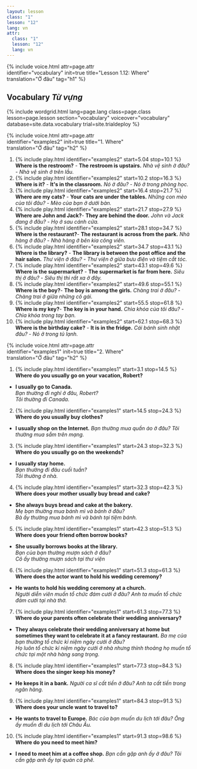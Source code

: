 ```yaml
---
layout: lesson
class: "1"
lesson: "12"
lang: vn
attr:
  class: "1"
  lesson: "12"
  lang: vn
---
```


{%  include voice.html attr=page.attr  
	identifier="vocabulary"  init=true
	title="Lesson 1.12: Where"        
	translation="Ở đâu"
    tag="h1" %}

## Vocabulary *Từ vựng*

{% include wordgrid.html lang=page.lang
		class=page.class 
		lesson=page.lesson 
		section="vocabulary"
		voiceover="vocabulary"
		database=site.data.vocabulary 
		trial=site.trialdeploy %}

{%  include voice.html attr=page.attr  
	identifier="examples2"  init=true
	title="1. Where"        
	translation="Ở đâu"
    tag="h2" %}

1. {% include play.html identifier="examples2" start=5.04 stop=10.1 %} **Where is the restroom?** - **The restroom is upstairs.** 
*Nhà vệ sinh ở đâu?* - *Nhà vệ sinh ở trên lầu.*
2. {% include play.html identifier="examples2" start=10.2 stop=16.3 %} **Where is it?** - **It's in the classroom.**
*Nó ở đâu?* - *Nó ở trong phòng học.*
3. {% include play.html identifier="examples2" start=16.4 stop=21.7 %} **Where are my cats?** - **Your cats are under the tables.**
*Những con mèo của tôi đâu?* - *Mèo của bạn ở dưới bàn.*
4. {% include play.html identifier="examples2" start=21.7 stop=27.9 %} **Where are John and Jack?**- **They are behind the door.**
*John và Jack đang ở đâu?* - *Họ ở sau cánh cửa.*
5. {% include play.html identifier="examples2" start=28.1 stop=34.7 %} **Where is the restaurant?**- **The restaurant is across from the park.**
*Nhà hàng ở đâu?* - *Nhà hàng ở bên kia công viên.*
6. {% include play.html identifier="examples2" start=34.7 stop=43.1 %} **Where is the library?** - **The library is between the post office and the hair salon.**
*Thư viện ở đâu?* - *Thư viện ở giữa bưu điện và tiệm cắt tóc.*
7. {% include play.html identifier="examples2" start=43.1 stop=49.6 %} **Where is the supermarket?** - **The supermarket is far from here.**
*Siêu thị ở đâu?* - *Siêu thị thì rất xa ở đây.*
8. {% include play.html identifier="examples2" start=49.6 stop=55.1 %} **Where is the boy?**- **The boy is among the girls.**
*Chàng trai ở đâu?* - *Chàng trai ở giữa những cô gái.*
9. {% include play.html identifier="examples2" start=55.5 stop=61.8 %} **Where is my key?**- **The key is in your hand.**
*Chìa khóa của tôi đâu?* - *Chìa khóa trong tay bạn.*
10. {% include play.html identifier="examples2" start=62.1 stop=68.3 %} **Where is the birthday cake?** - **It is in the fridge.**
*Cái bánh sinh nhật đâu?* - *Nó ở trong tủ lạnh.*

{%  include voice.html attr=page.attr  
	identifier="examples1"  init=true
	title="2. Where"        
	translation="Ở đâu"
    tag="h2" %}

1. {% include play.html identifier="examples1" start=3.1 stop=14.5 %} **Where do you usually go on your vacation, Robert?**
- **I usually go to Canada.**    
*Bạn thường đi nghỉ ở đâu, Robert?*    
*Tôi thường đi Canada.*
2. {% include play.html identifier="examples1" start=14.5 stop=24.3 %} **Where do you usually buy clothes?**
- **I usually shop on the Internet.**
*Bạn thường mua quần áo ở đâu?*
*Tôi thường mua sắm trên mạng.*
3. {% include play.html identifier="examples1" start=24.3 stop=32.3 %} **Where do you usually go on the weekends?**
- **I usually stay home.**     
*Bạn thường đi đâu cuối tuần?*     
*Tôi thường ở nhà.*
4. {% include play.html identifier="examples1" start=32.3 stop=42.3 %} **Where does your mother usually buy bread and cake?**
- **She always buys bread and cake at the bakery.**      
*Mẹ bạn thường mua bánh mì và bánh ở đâu?*     
*Bà ấy thường mua bánh mì và bánh tại tiệm bánh.*    
5. {% include play.html identifier="examples1" start=42.3 stop=51.3 %} **Where does your friend often borrow books?**
- **She usually borrows books at the library.**     
*Bạn của bạn thường mượn sách ở đâu?*      
*Cô ấy thường mượn sách tại thư viện*      
6. {% include play.html identifier="examples1" start=51.3 stop=61.3 %} **Where does the actor want to hold his wedding ceremony?**
- **He wants to hold his wedding ceremony at a church.**      
*Người diễn viên muốn tổ chức đám cưới ở đâu?*
*Anh ta muốn tổ chức đám cưới tại nhà thờ.* 
7. {% include play.html identifier="examples1" start=61.3 stop=77.3 %} **Where do your parents often celebrate their wedding anniversary?**
- **They always celebrate their wedding anniversary at home but sometimes they want to celebrate it at a fancy restaurant.**
*Ba mẹ của bạn thường tổ chức kỉ niệm ngày cưới ở đâu?*    
*Họ luôn tổ chức kỉ niệm ngày cưới ở nhà nhưng thỉnh thoảng họ muốn tổ chức tại một nhà hàng sang trọng.*    
8. {% include play.html identifier="examples1" start=77.3 stop=84.3 %} **Where does the singer keep his money?**
- **He keeps it in a bank.**
*Người ca sĩ cất tiền ở đâu?*
*Anh ta cất tiền trong ngân hàng.*
9. {% include play.html identifier="examples1" start=84.3 stop=91.3 %} **Where does your uncle want to travel to?**
- **He wants to travel to Europe.**
*Bác của bạn muốn du lịch tới đâu?*
*Ông ấy muốn đi du lịch tới Châu Âu.*
10. {% include play.html identifier="examples1" start=91.3 stop=98.6 %} **Where do you need to meet him?**
- **I need to meet him at a coffee shop.**
*Bạn cần gặp anh ấy ở đâu?*
*Tôi cần gặp anh ấy tại quán cà phê.*

